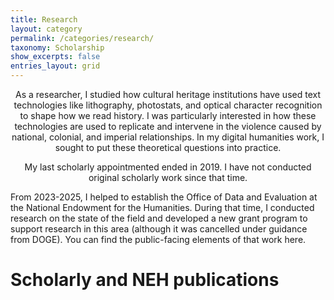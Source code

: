 ```yaml
---
title: Research
layout: category
permalink: /categories/research/
taxonomy: Scholarship
show_excerpts: false
entries_layout: grid
---
```


<p style="text-align: center;">As a researcher, I studied how cultural heritage institutions have used text technologies like lithography, photostats, and optical character recognition to shape how we read history. I was particularly interested in how these technologies are used to replicate and intervene in the violence caused by national, colonial, and imperial relationships. In my digital humanities work, I sought to put these theoretical questions into practice.</p>

<p style="text-align: center;">My last scholarly appointmented ended in 2019. I have not conducted original scholarly work since that time.</p>

<p>From 2023-2025, I helped to establish the Office of Data and Evaluation at the National Endowment for the Humanities. During that time, I conducted research on the state of the field and developed a new grant program to support research in this area (although it was cancelled under guidance from DOGE). You can find the public-facing elements of that work here.</p>

# Scholarly and NEH publications